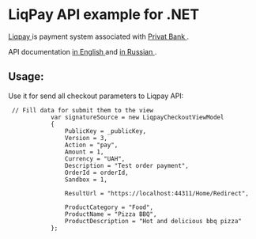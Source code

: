 # LiqPay API example for .NET
<a href="https://www.liqpay.ua/"> Liqpay </a> is payment system associated with <a href="https://privatbank.ua/"> Privat Bank </a>.

API documentation <a href="https://www.liqpay.ua/documentation/en"> in English </a> and <a href="https://www.liqpay.ua/documentation/ru"> in Russian </a>.

## Usage: 
Use it for send all checkout parameters to Liqpay API:

```
 // Fill data for submit them to the view
            var signatureSource = new LiqpayCheckoutViewModel
            {
                PublicKey = _publicKey,
                Version = 3,
                Action = "pay",
                Amount = 1,
                Currency = "UAH",
                Description = "Test order payment",
                OrderId = orderId,
                Sandbox = 1,

                ResultUrl = "https://localhost:44311/Home/Redirect",

                ProductCategory = "Food",
                ProductName = "Pizza BBQ",
                ProductDescription = "Hot and delicious bbq pizza"
            };
